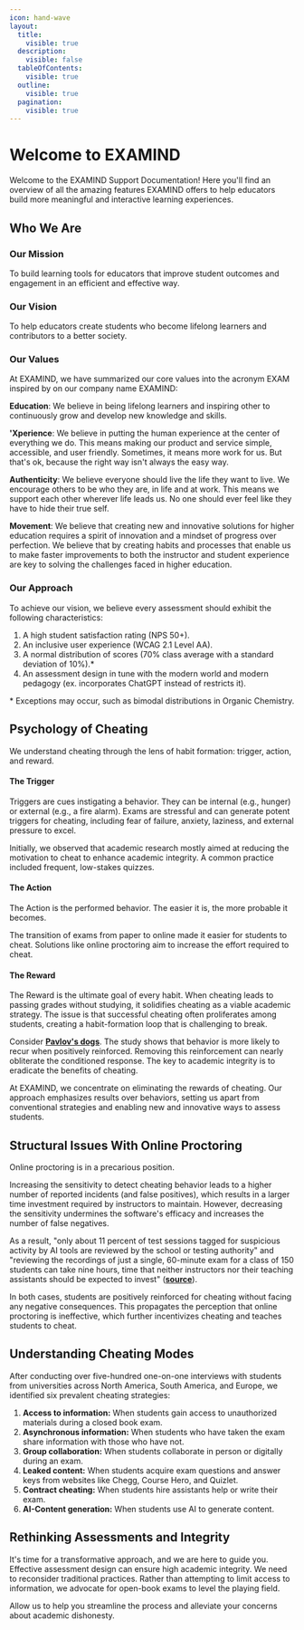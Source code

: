 ```yaml
---
icon: hand-wave
layout:
  title:
    visible: true
  description:
    visible: false
  tableOfContents:
    visible: true
  outline:
    visible: true
  pagination:
    visible: true
---
```


# Welcome to EXAMIND

Welcome to the EXAMIND Support Documentation! Here you'll find an overview of all the amazing features EXAMIND offers to help educators build more meaningful and interactive learning experiences.

## Who We Are

### Our Mission

To build learning tools for educators that improve student outcomes and engagement in an efficient and effective way.&#x20;

### Our Vision

To help educators create students who become lifelong learners and contributors to a better society.

### Our Values

At EXAMIND, we have summarized our core values into the acronym EXAM inspired by on our company name EXAMIND:

**Education**: We believe in being lifelong learners and inspiring other to continuously grow and develop new knowledge and skills.&#x20;

**'Xperience**: We believe in putting the human experience at the center of everything we do. This means making our product and service simple, accessible, and user friendly. Sometimes, it means more work for us. But that's ok, because the right way isn't always the easy way.

**Authenticity**: We believe everyone should live the life they want to live. We encourage others to be who they are, in life and at work. This means we support each other wherever life leads us. No one should ever feel like they have to hide their true self.

**Movement**: We believe that creating new and innovative solutions for higher education requires a spirit of innovation and a mindset of progress over perfection. We believe that by creating habits and processes that enable us to make faster improvements to both the instructor and student experience are key to solving the challenges faced in higher education.&#x20;

### Our Approach

To achieve our vision, we believe every assessment should exhibit the following characteristics:

1. A high student satisfaction rating (NPS 50+).
2. An inclusive user experience (WCAG 2.1 Level AA).
3. A normal distribution of scores (70% class average with a standard deviation of 10%).\*
4. An assessment design in tune with the modern world and modern pedagogy (ex. incorporates ChatGPT instead of restricts it).

\* Exceptions may occur, such as bimodal distributions in Organic Chemistry.

## **Psychology of Cheating**

We understand cheating through the lens of habit formation: trigger, action, and reward.

#### **The Trigger**

Triggers are cues instigating a behavior. They can be internal (e.g., hunger) or external (e.g., a fire alarm). Exams are stressful and can generate potent triggers for cheating, including fear of failure, anxiety, laziness, and external pressure to excel.

Initially, we observed that academic research mostly aimed at reducing the motivation to cheat to enhance academic integrity. A common practice included frequent, low-stakes quizzes.

#### **The Action**

The Action is the performed behavior. The easier it is, the more probable it becomes.

The transition of exams from paper to online made it easier for students to cheat. Solutions like online proctoring aim to increase the effort required to cheat.

#### **The Reward**

The Reward is the ultimate goal of every habit. When cheating leads to passing grades without studying, it solidifies cheating as a viable academic strategy. The issue is that successful cheating often proliferates among students, creating a habit-formation loop that is challenging to break.

Consider [**Pavlov's dogs**](https://www.youtube.com/watch?v=jd7Jdug5SRc). The study shows that behavior is more likely to recur when positively reinforced. Removing this reinforcement can nearly obliterate the conditioned response. The key to academic integrity is to eradicate the benefits of cheating.

At EXAMIND, we concentrate on eliminating the rewards of cheating. Our approach emphasizes results over behaviors, setting us apart from conventional strategies and enabling new and innovative ways to assess students.

## **Structural Issues With Online Proctoring**

Online proctoring is in a precarious position.

Increasing the sensitivity to detect cheating behavior leads to a higher number of reported incidents (and false positives), which results in a larger time investment required by instructors to maintain. However, decreasing the sensitivity undermines the software's efficacy and increases the number of false negatives.

As a result, "only about 11 percent of test sessions tagged for suspicious activity by AI tools are reviewed by the school or testing authority" and "reviewing the recordings of just a single, 60-minute exam for a class of 150 students can take nine hours, time that neither instructors nor their teaching assistants should be expected to invest" ([**source**](https://www.meazurelearning.com/resources/proctoru-to-discontinue-exam-integrity-services-that-rely-exclusively-on-ai)).

In both cases, students are positively reinforced for cheating without facing any negative consequences. This propagates the perception that online proctoring is ineffective, which further incentivizes cheating and teaches students to cheat.

## Understanding Cheating Modes

After conducting over five-hundred one-on-one interviews with students from universities across North America, South America, and Europe, we identified six prevalent cheating strategies:

1. **Access to information:** When students gain access to unauthorized materials during a closed book exam.
2. **Asynchronous information:** When students who have taken the exam share information with those who have not.
3. **Group collaboration:** When students collaborate in person or digitally during an exam.
4. **Leaked content:** When students acquire exam questions and answer keys from websites like Chegg, Course Hero, and Quizlet.
5. **Contract cheating:** When students hire assistants help or write their exam.
6. **AI-Content generation:** When students use AI to generate content.

## Rethinking Assessments and Integrity

It's time for a transformative approach, and we are here to guide you. Effective assessment design can ensure high academic integrity. We need to reconsider traditional practices. Rather than attempting to limit access to information, we advocate for open-book exams to level the playing field.

Allow us to help you streamline the process and alleviate your concerns about academic dishonesty.
